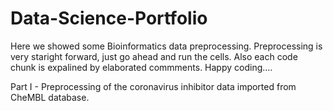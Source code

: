 # Data-Science-Portfolio
Here we showed some Bioinformatics data preprocessing. Preprocessing is very staright forward, 
just go ahead and run the cells. Also each code chunk is expalined by elaborated commments. Happy coding....


Part I - Preprocessing of the coronavirus inhibitor data imported from  CheMBL database.
